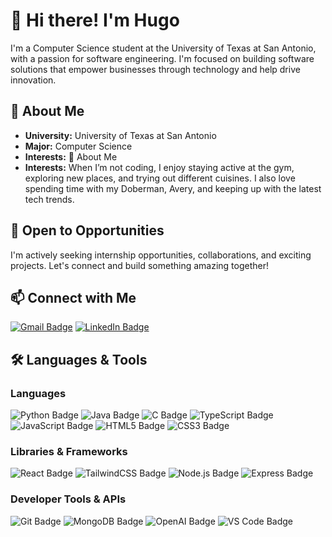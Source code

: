 # 👋 Hi there! I'm Hugo

I'm a Computer Science student at the University of Texas at San Antonio, with a passion for software engineering. I'm focused on building software solutions that empower businesses through technology and help drive innovation.

## 🐾 About Me
- **University:** University of Texas at San Antonio
- **Major:** Computer Science
- **Interests:** 🐾 About Me
- **Interests:** When I’m not coding, I enjoy staying active at the gym, exploring new places, and trying out different cuisines. I also love spending time with my Doberman, Avery, and keeping up with the latest tech trends.

## 🌟 Open to Opportunities
I'm actively seeking internship opportunities, collaborations, and exciting projects. Let's connect and build something amazing together!

## 📫 Connect with Me
[![Gmail Badge](https://img.shields.io/badge/Gmail-D14836?style=for-the-badge&logo=gmail&logoColor=white)](mailto:hugoev@live.com) 
[![LinkedIn Badge](https://img.shields.io/badge/LinkedIn-0077B5?style=for-the-badge&logo=linkedin&logoColor=white)](https://www.linkedin.com/in/hugoev)

## 🛠 Languages & Tools

### Languages
![Python Badge](https://img.shields.io/badge/Python-3776AB?style=for-the-badge&logo=python&logoColor=white)
![Java Badge](https://img.shields.io/badge/Java-007396?style=for-the-badge&logo=java&logoColor=white)
![C Badge](https://img.shields.io/badge/C-A8B9CC?style=for-the-badge&logo=c&logoColor=white)
![TypeScript Badge](https://img.shields.io/badge/TypeScript-007ACC?style=for-the-badge&logo=typescript&logoColor=white)
![JavaScript Badge](https://img.shields.io/badge/JavaScript-F7DF1E?style=for-the-badge&logo=javascript&logoColor=black)
![HTML5 Badge](https://img.shields.io/badge/HTML5-E34F26?style=for-the-badge&logo=html5&logoColor=white)
![CSS3 Badge](https://img.shields.io/badge/CSS3-1572B6?style=for-the-badge&logo=css3&logoColor=white)

### Libraries & Frameworks
![React Badge](https://img.shields.io/badge/React-61DAFB?style=for-the-badge&logo=react&logoColor=black)
![TailwindCSS Badge](https://img.shields.io/badge/Tailwind_CSS-06B6D4?style=for-the-badge&logo=tailwindcss&logoColor=white)
![Node.js Badge](https://img.shields.io/badge/Node.js-339933?style=for-the-badge&logo=node.js&logoColor=white)
![Express Badge](https://img.shields.io/badge/Express.js-000000?style=for-the-badge&logo=express&logoColor=white)

### Developer Tools & APIs
![Git Badge](https://img.shields.io/badge/Git-F05032?style=for-the-badge&logo=git&logoColor=white)
![MongoDB Badge](https://img.shields.io/badge/MongoDB-47A248?style=for-the-badge&logo=mongodb&logoColor=white)
![OpenAI Badge](https://img.shields.io/badge/OpenAI-412991?style=for-the-badge&logo=openai&logoColor=white)
![VS Code Badge](https://img.shields.io/badge/VS%20Code-0078D4?style=for-the-badge&logo=visual%20studio%20code&logoColor=white)

